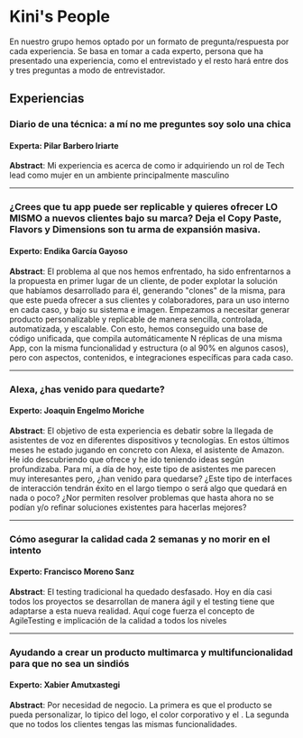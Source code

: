 # Kini's People

En nuestro grupo hemos optado por un formato de pregunta/respuesta por cada experiencia. Se basa en tomar a cada experto, persona que ha presentado una experiencia, como el entrevistado y el resto hará entre dos y tres preguntas a modo de entrevistador.

## Experiencias
### Diario de una técnica: a mí no me preguntes soy solo una chica
#### Experta: Pilar Barbero Iriarte
**Abstract**: Mi experiencia es acerca de como ir adquiriendo un rol de Tech lead como mujer en un ambiente principalmente masculino

---
### ¿Crees que tu app puede ser replicable y quieres ofrecer LO MISMO a nuevos clientes bajo su marca? Deja el Copy Paste, Flavors y Dimensions son tu arma de expansión masiva.
#### Experto: Endika García Gayoso
**Abstract**: El problema al que nos hemos enfrentado, ha sido enfrentarnos a la propuesta en primer lugar de un cliente, de poder explotar la solución que habíamos desarrollado para él, generando "clones" de la misma, para que este pueda ofrecer a sus clientes y colaboradores, para un uso interno en cada caso, y bajo su sistema e imagen. Empezamos a necesitar generar producto personalizable y replicable de manera sencilla, controlada, automatizada, y escalable. Con esto, hemos conseguido una base de código unificada, que compila automáticamente N réplicas de una misma App, con la misma funcionalidad y estructura (o al 90% en algunos casos), pero con aspectos, contenidos, e integraciones específicas para cada caso.

---
### Alexa, ¿has venido para quedarte?
#### Experto: Joaquin Engelmo Moriche
**Abstract**: El objetivo de esta experiencia es debatir sobre la llegada de asistentes de voz en diferentes dispositivos y tecnologías. En estos últimos meses he estado jugando en concreto con Alexa, el asistente de Amazon. He ido descubriendo que ofrece y he ido teniendo ideas según profundizaba. Para mí, a día de hoy, este tipo de asistentes me parecen muy interesantes pero, ¿han venido para quedarse? ¿Este tipo de interfaces de interacción tendrán éxito en el largo tiempo o será algo que quedará en nada o poco? ¿Nor permiten resolver problemas que hasta ahora no se podían y/o refinar soluciones existentes para hacerlas mejores?

---
### Cómo asegurar la calidad cada 2 semanas y no morir en el intento
#### Experto: Francisco Moreno Sanz
**Abstract**: El testing tradicional ha quedado desfasado. Hoy en día casi todos los proyectos se desarrollan de manera ágil y el testing tiene que adaptarse a esta nueva realidad. Aquí coge fuerza el concepto de AgileTesting e implicación de la calidad a todos los niveles

---
### Ayudando a crear un producto multimarca y multifuncionalidad para que no sea un sindiós
#### Experto: Xabier Amutxastegi
**Abstract**: Por necesidad de negocio. La primera es que el producto se pueda personalizar, lo tipico del logo, el color corporativo y el . La segunda que no todos los clientes tengas las mismas funcionalidades.




